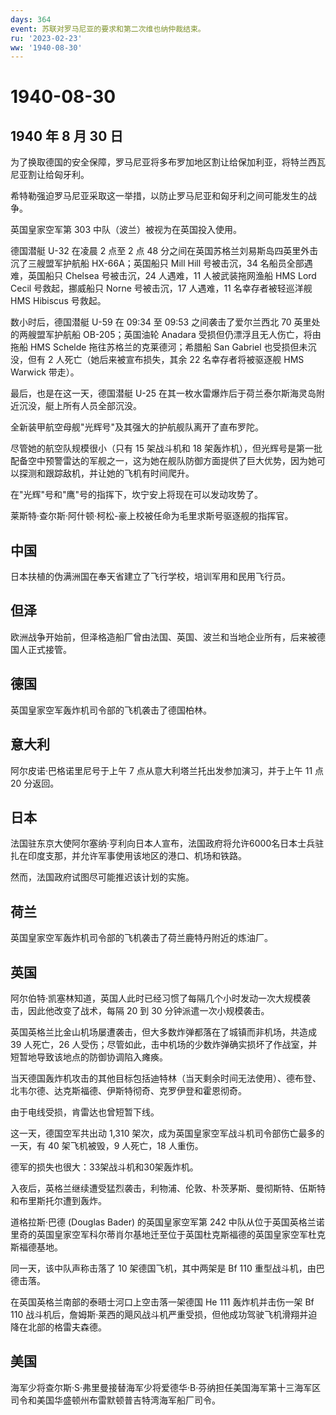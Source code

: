 ```yaml
---
days: 364
event: 苏联对罗马尼亚的要求和第二次维也纳仲裁结束。
ru: '2023-02-23'
ww: '1940-08-30'
---
```


# 1940-08-30

## 1940 年 8 月 30 日

为了换取德国的安全保障，罗马尼亚将多布罗加地区割让给保加利亚，将特兰西瓦尼亚割让给匈牙利。

希特勒强迫罗马尼亚采取这一举措，以防止罗马尼亚和匈牙利之间可能发生的战争。

英国皇家空军第 303 中队（波兰）被视为在英国投入使用。

德国潜艇 U-32 在凌晨 2 点至 2 点 48
分之间在英国苏格兰刘易斯岛四英里外击沉了三艘盟军护航船 HX-66A；英国船只
Mill Hill 号被击沉，34 名船员全部遇难，英国船只 Chelsea 号被击沉，24
人遇难，11 人被武装拖网渔船 HMS Lord Cecil 号救起，挪威船只 Norne
号被击沉，17 人遇难，11 名幸存者被轻巡洋舰 HMS Hibiscus 号救起。

数小时后，德国潜艇 U-59 在 09:34 至 09:53 之间袭击了爱尔兰西北 70
英里处的两艘盟军护航船 OB-205；英国油轮 Anadara
受损但仍漂浮且无人伤亡，将由拖船 HMS Schelde
拖往苏格兰的克莱德河；希腊船 San Gabriel 也受损但未沉没，但有 2
人死亡（她后来被宣布损失，其余 22 名幸存者将被驱逐舰 HMS Warwick
带走）。

最后，也是在这一天，德国潜艇 U-25
在其一枚水雷爆炸后于荷兰泰尔斯海灵岛附近沉没，艇上所有人员全部沉没。

全新装甲航空母舰"光辉号"及其强大的护航舰队离开了直布罗陀。

尽管她的航空队规模很小（只有 15 架战斗机和 18
架轰炸机），但光辉号是第一批配备空中预警雷达的军舰之一，这为她在舰队防御方面提供了巨大优势，因为她可以探测和跟踪敌机，并让她的飞机有时间爬升。

在"光辉"号和"鹰"号的指挥下，坎宁安上将现在可以发动攻势了。

莱斯特·查尔斯·阿什顿·柯松-豪上校被任命为毛里求斯号驱逐舰的指挥官。

## 中国

日本扶植的伪满洲国在奉天省建立了飞行学校，培训军用和民用飞行员。

## 但泽

欧洲战争开始前，但泽格造船厂曾由法国、英国、波兰和当地企业所有，后来被德国人正式接管。

## 德国

英国皇家空军轰炸机司令部的飞机袭击了德国柏林。

## 意大利

阿尔皮诺·巴格诺里尼号于上午 7 点从意大利塔兰托出发参加演习，并于上午 11
点 20 分返回。

## 日本

法国驻东京大使阿尔塞纳·亨利向日本人宣布，法国政府将允许6000名日本士兵驻扎在印度支那，并允许军事使用该地区的港口、机场和铁路。

然而，法国政府试图尽可能推迟该计划的实施。

## 荷兰

英国皇家空军轰炸机司令部的飞机袭击了荷兰鹿特丹附近的炼油厂。

## 英国

阿尔伯特·凯塞林知道，英国人此时已经习惯了每隔几个小时发动一次大规模袭击，因此他改变了战术，每隔
20 到 30 分钟派遣一次小规模袭击。

英国英格兰比金山机场屡遭袭击，但大多数炸弹都落在了城镇而非机场，共造成
39 人死亡，26
人受伤；尽管如此，击中机场的少数炸弹确实损坏了作战室，并短暂地导致该地点的防御协调陷入瘫痪。

当天德国轰炸机攻击的其他目标包括迪特林（当天剩余时间无法使用）、德布登、北韦尔德、达克斯福德、伊斯特彻奇、克罗伊登和霍恩彻奇。

由于电线受损，肯雷达也曾短暂下线。

这一天，德国空军共出动 1,310
架次，成为英国皇家空军战斗机司令部伤亡最多的一天，有 40 架飞机被毁，9
人死亡，18 人重伤。

德军的损失也很大：33架战斗机和30架轰炸机。

入夜后，英格兰继续遭受猛烈袭击，利物浦、伦敦、朴茨茅斯、曼彻斯特、伍斯特和布里斯托尔遭到轰炸。

道格拉斯·巴德 (Douglas Bader) 的英国皇家空军第 242
中队从位于英国英格兰诺里奇的英国皇家空军科尔蒂肖尔基地迁至位于英国杜克斯福德的英国皇家空军杜克斯福德基地。

同一天，该中队声称击落了 10 架德国飞机，其中两架是 Bf 110
重型战斗机，由巴德击落。

在英国英格兰南部的泰晤士河口上空击落一架德国 He 111 轰炸机并击伤一架 Bf
110
战斗机后，詹姆斯·莱西的飓风战斗机严重受损，但他成功驾驶飞机滑翔并迫降在北部的格雷夫森德。

## 美国

海军少将查尔斯·S·弗里曼接替海军少将爱德华·B·芬纳担任美国海军第十三海军区司令和美国华盛顿州布雷默顿普吉特湾海军船厂司令。
